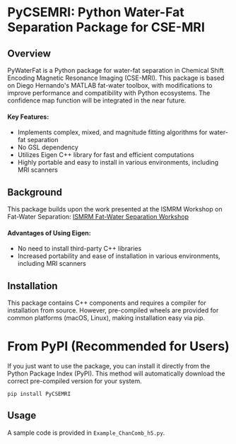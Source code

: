 # PyCSEMRI: Python Water-Fat Separation Package for CSE-MRI

## Overview

PyWaterFat is a Python package for water-fat separation in Chemical Shift Encoding Magnetic Resonance Imaging (CSE-MRI). This package is based on Diego Hernando's MATLAB fat-water toolbox, with modifications to improve performance and compatibility with Python ecosystems. The confidence map function will be integrated in the near future.

#### Key Features:
- Implements complex, mixed, and magnitude fitting algorithms for water-fat separation
- No GSL dependency
- Utilizes Eigen C++ library for fast and efficient computations
- Highly portable and easy to install in various environments, including MRI scanners

## Background

This package builds upon the work presented at the ISMRM Workshop on Fat-Water Separation:
[ISMRM Fat-Water Separation Workshop](https://www.ismrm.org/workshops/FatWater12/data.htm)

#### Advantages of Using Eigen:
- No need to install third-party C++ libraries
- Increased portability and ease of installation in various environments, including MRI scanners

## Installation

This package contains C++ components and requires a compiler for installation from source. However, pre-compiled wheels are provided for common platforms (macOS, Linux), making installation easy via pip.

# From PyPI (Recommended for Users)

If you just want to use the package, you can install it directly from the Python Package Index (PyPI). This method will automatically download the correct pre-compiled version for your system.

```pip install PyCSEMRI```



## Usage

A sample code is provided in `Example_ChanComb_h5.py`. 



